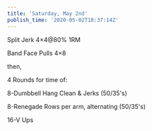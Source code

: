 ```yaml
---
title: 'Saturday, May 2nd'
publish_time: '2020-05-02T18:37:14Z'
---
```


Split Jerk 4×4\@80% 1RM

Band Face Pulls 4×8

then,

4 Rounds for time of:

8-Dumbbell Hang Clean & Jerks (50/35's)

8-Renegade Rows per arm, alternating (50/35's)

16-V Ups
